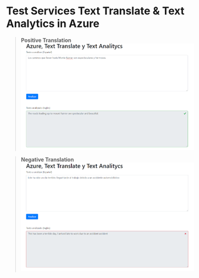 # Test Services Text Translate & Text Analytics in Azure

> <b>Positive Translation</b>
![Screenshot](cpos.png) 

> <b>Negative Translation</b>
![Screenshot](cneg.png) 

